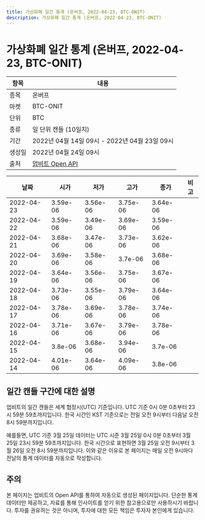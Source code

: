 ```yaml
---
title: 가상화폐 일간 통계 (온버프, 2022-04-23, BTC-ONIT)
description: 가상화폐 일간 통계 (온버프, 2022-04-23, BTC-ONIT)
---
```



가상화폐 일간 통계 (온버프, 2022-04-23, BTC-ONIT)
===

|항목|내용|
|--|--|
|종목|온버프|
|마켓|BTC-ONIT|
|단위|BTC|
|종류|일 단위 캔들 (10일치)|
|기간|2022년 04월 14일 09시 - 2022년 04월 23일 09시|
|생성일|2022년 04월 24일 09시|
|출처|[업비트 Open API](https://docs.upbit.com)|


|날짜|시가|저가|고가|종가|비고|
|--|--|--|--|--|--|
|2022-04-23|3.59e-06|3.56e-06|3.75e-06|3.64e-06|    |
|2022-04-22|3.59e-06|3.49e-06|3.69e-06|3.59e-06|    |
|2022-04-21|3.68e-06|3.47e-06|3.73e-06|3.62e-06|    |
|2022-04-20|3.69e-06|3.58e-06|3.7e-06|3.68e-06|    |
|2022-04-19|3.64e-06|3.56e-06|3.75e-06|3.67e-06|    |
|2022-04-18|3.73e-06|3.55e-06|3.79e-06|3.64e-06|    |
|2022-04-17|3.78e-06|3.69e-06|3.78e-06|3.74e-06|    |
|2022-04-16|3.71e-06|3.67e-06|3.79e-06|3.78e-06|    |
|2022-04-15|3.8e-06|3.68e-06|3.94e-06|3.7e-06|    |
|2022-04-14|4.01e-06|3.64e-06|4.09e-06|3.8e-06|    |


일간 캔들 구간에 대한 설명
---


업비트의 일간 캔들은 세계 협정시(UTC) 기준입니다. 
UTC 기준 0시 0분 0초부터 23시 59분 59초까지입니다. 
한국 시간인 KST 기준으로는 전일 오전 9시부터 다음날 오전 8시 59분까지입니다. 


예를들면, UTC 기준 3월 25일 데이터는 UTC 시준 3월 25일 0시 0분 0초부터 3월 25일 23시 59분 59초까지입니다. 
한국 시간으로 표현하면 3월 25일 오전 9시부터 3월 26일 오전 8시 59분까지입니다. 
이와 같은 이유로 본 페이지는 매일 오전 9시마다 전날의 통계 데이터를 자동으로 작성합니다. 


주의
---


본 페이지는 업비트의 Open API를 통하여 자동으로 생성된 페이지입니다. 
단순한 통계 데이터만 제공하고, 자료를 통해 인사이트를 얻기 위한 참고용으로만 사용하시기 바랍니다. 
투자를 권유하는 것은 아니며, 투자에 대한 모든 책임은 투자자 본인에게 있습니다. 

